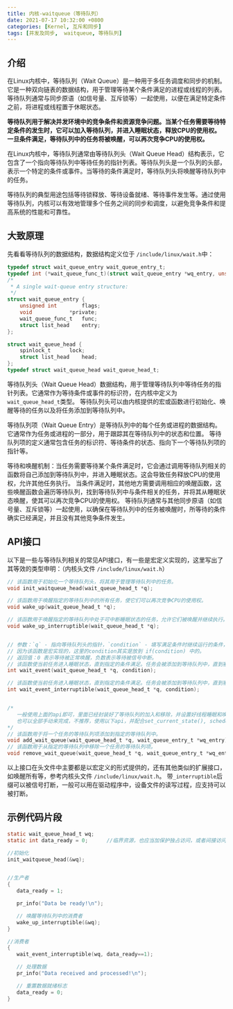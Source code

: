 ```yaml
---
title: 内核-waitqueue（等待队列）
date: 2021-07-17 10:32:00 +0800
categories: [Kernel, 互斥和同步]
tags: [并发及同步,  waitqueue, 等待队列]
---
```


## 介绍

在Linux内核中，等待队列（Wait Queue）是一种用于多任务调度和同步的机制。它是一种双向链表的数据结构，用于管理等待某个条件满足的进程或线程的列表。
等待队列通常与同步原语（如信号量、互斥锁等）一起使用，以便在满足特定条件之前，将进程或线程置于休眠状态。

**等待队列用于解决并发环境中的竞争条件和资源竞争问题。当某个任务需要等待特定条件的发生时，它可以加入等待队列，并进入睡眠状态，释放CPU的使用权。一旦条件满足，等待队列中的任务将被唤醒，可以再次竞争CPU的使用权。**

在Linux内核中，等待队列通常由等待队列头（Wait Queue Head）结构表示，它包含了一个指向等待队列中等待任务的指针列表。等待队列头是一个队列的头部，表示一个特定的条件或事件。当等待的条件满足时，等待队列头将唤醒等待队列中的任务。

等待队列的典型用途包括等待锁释放、等待设备就绪、等待事件发生等。通过使用等待队列，内核可以有效地管理多个任务之间的同步和调度，以避免竞争条件和提高系统的性能和可靠性。



## 大致原理

先看看等待队列的数据结构，数据结构定义位于 `/include/linux/wait.h`中：
```c
typedef struct wait_queue_entry wait_queue_entry_t;
typedef int (*wait_queue_func_t)(struct wait_queue_entry *wq_entry, unsigned mode, int flags, void *key);
/*
 * A single wait-queue entry structure:
 */
struct wait_queue_entry {
	unsigned int		flags;
	void			*private;
	wait_queue_func_t	func;
	struct list_head	entry;
};

struct wait_queue_head {
	spinlock_t		lock;
	struct list_head	head;
};
typedef struct wait_queue_head wait_queue_head_t;
```

等待队列头（Wait Queue Head）数据结构，用于管理等待队列中等待任务的指针列表。它通常作为等待条件或事件的标识符，在内核中定义为`wait_queue_head_t`类型。
等待队列头可以由内核提供的宏或函数进行初始化、唤醒等待的任务以及将任务添加到等待队列中。

等待队列项（Wait Queue Entry）是等待队列中的每个任务或进程的数据结构。它通常作为任务或进程的一部分，用于跟踪其在等待队列中的状态和位置。
等待队列项的定义通常包含任务的标识符、等待条件的状态、指向下一个等待队列项的指针等。

等待和唤醒机制：当任务需要等待某个条件满足时，它会通过调用等待队列相关的函数将自己添加到等待队列中，并进入睡眠状态。这会导致任务释放CPU的使用权，允许其他任务执行。
当条件满足时，其他地方需要调用相应的唤醒函数，这些唤醒函数会遍历等待队列，找到等待队列中与条件相关的任务，并将其从睡眠状态唤醒，使其可以再次竞争CPU的使用权。
等待队列通常与其他同步原语（如信号量、互斥锁等）一起使用，以确保在等待队列中的任务被唤醒时，所等待的条件确实已经满足，并且没有其他竞争条件发生。


## API接口

以下是一些与等待队列相关的常见API接口，有一些是宏定义实现的，这里写出了其等效的类型申明：（内核头文件 `/include/linux/wait.h`）
```c
// 该函数用于初始化一个等待队列头，将其用于管理等待队列中的任务。
void init_waitqueue_head(wait_queue_head_t *q);

// 该函数用于唤醒指定的等待队列中的所有任务，使它们可以再次竞争CPU的使用权。
void wake_up(wait_queue_head_t *q);

// 该函数用于唤醒指定的等待队列中处于可中断睡眠状态的任务，允许它们被唤醒并继续执行。
void wake_up_interruptible(wait_queue_head_t *q);


// 参数：`q` - 指向等待队列头的指针，`condition` - 填写满足条件时继续运行的条件，写一个能放到if语句中判断的表达式。
// 因为该函数是宏实现的，这里的condition其实是放到 if(condition) 中的。
// 返回值：0 表示等待被正常唤醒，负数表示等待被信号中断。
// 该函数使当前任务进入睡眠状态，直到指定的条件满足。任务会被添加到等待队列中，直到被唤醒。不可被信号中断的。
int wait_event(wait_queue_head_t *q, condition);

// 该函数使当前任务进入睡眠状态，直到指定的条件满足。任务会被添加到等待队列中，直到被唤醒。可被信号中断的。若等待被信号中断，则返回-ERESTARTSYS
int wait_event_interruptible(wait_queue_head_t *q, condition);


/*
   一般使用上面的api即可，里面已经封装好了等待队列的加入和移除，并设置好线程睡眠和唤醒等。
   也可以全部手动来完成，不推荐，使用以下api，并配合set_current_state(), schedule(),或其他内核封装的接口手动来管理线程的睡眠和唤醒。
*/
// 该函数用于将一个任务的等待队列项添加到指定的等待队列中。
void add_wait_queue(wait_queue_head_t *q, wait_queue_entry_t *wq_entry);
// 该函数用于从指定的等待队列中移除一个任务的等待队列项。
void remove_wait_queue(wait_queue_head_t *q, wait_queue_entry_t *wq_entry);
```

以上接口在头文件中主要都是以宏定义的形式提供的，还有其他类似的扩展接口，如唤醒所有等，参考内核头文件 `/include/linux/wait.h`。
带`_interruptible`后缀可以被信号打断，一般可以用在驱动程序中，设备文件的读写过程，应支持可以被打断。




## 示例代码片段

```c
static wait_queue_head_t wq;
static int data_ready = 0;      //临界资源，也应当加保护独占访问，或者间接访问。这里没加。

//初始化
init_waitqueue_head(&wq);


//生产者
{
   data_ready = 1;

   pr_info("Data be ready!\n");

   // 唤醒等待队列中的消费者
   wake_up_interruptible(&wq);
}

//消费者
{
   wait_event_interruptible(wq, data_ready==1);

   // 处理数据
   pr_info("Data received and processed!\n");

   // 重置数据就绪标志
   data_ready = 0;
}
```




